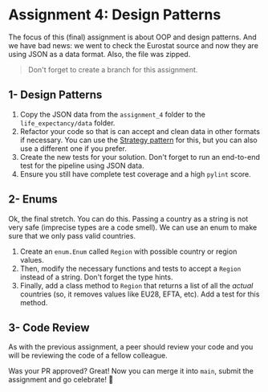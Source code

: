 # Assignment 4: Design Patterns

The focus of this (final) assignment is about OOP and design patterns. And we have bad news: we went to check the Eurostat source and now they are using JSON as a data format. Also, the file was zipped.

> Don't forget to create a branch for this assignment.

## 1- Design Patterns

1. Copy the JSON data from the `assignment_4` folder to the `life_expectancy/data` folder.
2. Refactor your code so that is can accept and clean data in other formats if necessary. You can use the [Strategy pattern](https://refactoring.guru/design-patterns/strategy) for this, but you can also use a different one if you prefer.
3. Create the new tests for your solution. Don't forget to run an end-to-end test for the pipeline using JSON data.
4. Ensure you still have complete test coverage and a high `pylint` score. 

## 2- Enums

Ok, the final stretch. You can do this. Passing a country as a string is not very safe (imprecise types are a code smell). We can use an enum to make sure that we only pass valid countries.

1. Create an `enum.Enum` called `Region` with possible country or region values.
2. Then, modify the necessary functions and tests to accept a `Region` instead of a string. Don't forget the type hints.
3. Finally, add a class method to `Region` that returns a list of all the _actual_ countries (so, it removes values like EU28, EFTA, etc). Add a test for this method.

## 3- Code Review

As with the previous assignment, a peer should review your code and you will be reviewing the code of a fellow colleague.

Was your PR approved? Great! Now you can merge it into `main`, submit the assignment and go celebrate! 🎈
